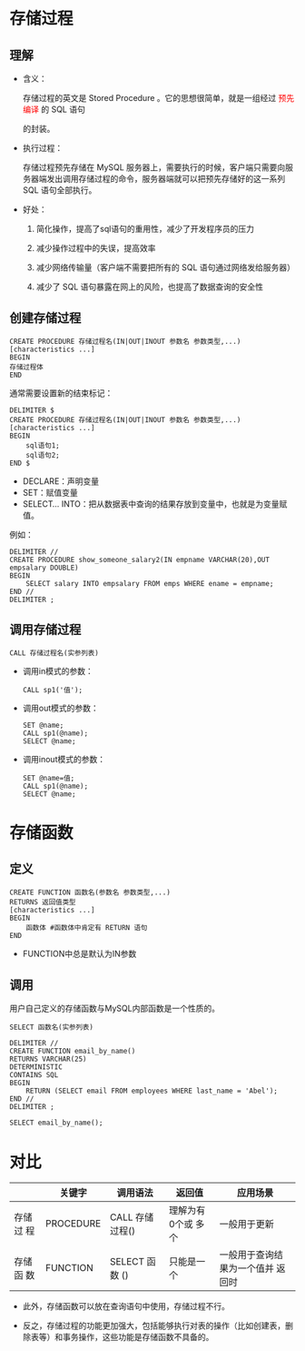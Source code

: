 # 存储过程

## 理解

- 含义：

  存储过程的英文是 Stored Procedure 。它的思想很简单，就是一组经过 <font color="red">预先编译</font> 的 SQL 语句

  的封装。

- 执行过程：

  存储过程预先存储在 MySQL 服务器上，需要执行的时候，客户端只需要向服务器端发出调用存储过程的命令，服务器端就可以把预先存储好的这一系列 SQL 语句全部执行。

- 好处：

  1. 简化操作，提高了sql语句的重用性，减少了开发程序员的压力
  2. 减少操作过程中的失误，提高效率

  1. 减少网络传输量（客户端不需要把所有的 SQL 语句通过网络发给服务器）
  2. 减少了 SQL 语句暴露在网上的风险，也提高了数据查询的安全性



## 创建存储过程

```mysql
CREATE PROCEDURE 存储过程名(IN|OUT|INOUT 参数名 参数类型,...)
[characteristics ...]
BEGIN
存储过程体
END
```





通常需要设置新的结束标记：

```mysql
DELIMITER $
CREATE PROCEDURE 存储过程名(IN|OUT|INOUT 参数名 参数类型,...)
[characteristics ...]
BEGIN
    sql语句1;
    sql语句2;
END $
```



- DECLARE：声明变量
- SET：赋值变量
- SELECT… INTO：把从数据表中查询的结果存放到变量中，也就是为变量赋值。





例如：
```mysql
DELIMITER //
CREATE PROCEDURE show_someone_salary2(IN empname VARCHAR(20),OUT empsalary DOUBLE)
BEGIN
	SELECT salary INTO empsalary FROM emps WHERE ename = empname;
END //
DELIMITER ;
```



## 调用存储过程

```mysql
CALL 存储过程名(实参列表)
```



- 调用in模式的参数：

  ```mysql
  CALL sp1('值');
  ```

- 调用out模式的参数：

  ```mysql
  SET @name;
  CALL sp1(@name);
  SELECT @name;
  ```

- 调用inout模式的参数：

  ```mysql
  SET @name=值;
  CALL sp1(@name);
  SELECT @name;
  ```





# 存储函数

## 定义

```mysql
CREATE FUNCTION 函数名(参数名 参数类型,...)
RETURNS 返回值类型
[characteristics ...]
BEGIN
	函数体 #函数体中肯定有 RETURN 语句
END
```

- FUNCTION中总是默认为IN参数



## 调用

用户自己定义的存储函数与MySQL内部函数是一个性质的。  

```mysql
SELECT 函数名(实参列表)
```





```mysql
DELIMITER //
CREATE FUNCTION email_by_name()
RETURNS VARCHAR(25)
DETERMINISTIC
CONTAINS SQL
BEGIN
	RETURN (SELECT email FROM employees WHERE last_name = 'Abel');
END //
DELIMITER ;
```

```mysql
SELECT email_by_name();
```



# 对比

|           | 关键字    | 调用语法        | 返回值             | 应用场景                          |
| --------- | --------- | --------------- | ------------------ | --------------------------------- |
| 存储过 程 | PROCEDURE | CALL 存储过程() | 理解为有0个或 多个 | 一般用于更新                      |
| 存储函 数 | FUNCTION  | SELECT 函数 ()  | 只能是一个         | 一般用于查询结果为一个值并 返回时 |



- 此外，存储函数可以放在查询语句中使用，存储过程不行。

- 反之，存储过程的功能更加强大，包括能够执行对表的操作（比如创建表，删除表等）和事务操作，这些功能是存储函数不具备的。  



